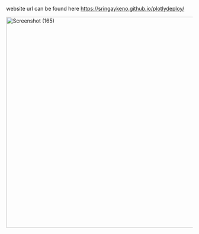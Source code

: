  website url can be found here https://sringaykeno.github.io/plotlydeploy/
 
 
 
<img width="568" alt="Screenshot (165)" src="https://user-images.githubusercontent.com/102890151/174466131-78647e19-4a9e-459b-861c-0ccd0c1e358e.png">





